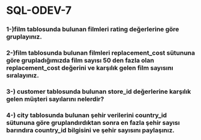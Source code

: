 # SQL-ODEV-7
### 1-)film tablosunda bulunan filmleri rating değerlerine göre gruplayınız.
### 2-)film tablosunda bulunan filmleri replacement_cost sütununa göre grupladığımızda film sayısı 50 den fazla olan replacement_cost değerini ve karşılık gelen film sayısını       sıralayınız.
### 3-) customer tablosunda bulunan store_id değerlerine karşılık gelen müşteri sayılarını nelerdir? 
### 4-) city tablosunda bulunan şehir verilerini country_id sütununa göre gruplandırdıktan sonra en fazla şehir sayısı barındıra country_id bilgisini ve şehir sayısını paylaşınız.

